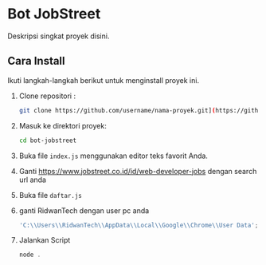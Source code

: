 # Bot JobStreet

Deskripsi singkat proyek disini.

## Cara Install

Ikuti langkah-langkah berikut untuk menginstall proyek ini.

1. Clone repositori :

    ```bash
    git clone https://github.com/username/nama-proyek.git](https://github.com/mhrdwan/bot-jobstreet
    ```

2. Masuk ke direktori proyek:

    ```bash
    cd bot-jobstreet
    ```

3. Buka file `index.js` menggunakan editor teks favorit Anda.

4. Ganti https://www.jobstreet.co.id/id/web-developer-jobs dengan search url anda

5. Buka file `daftar.js` 

6. ganti RidwanTech dengan user pc anda 

    ```javascript
    'C:\\Users\\RidwanTech\\AppData\\Local\\Google\\Chrome\\User Data';
    ```
7. Jalankan Script
    ```javascript
    node .
    ```




